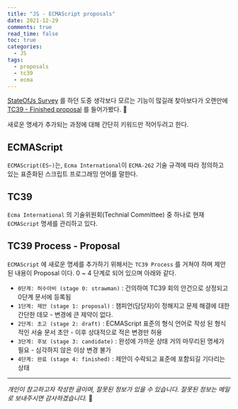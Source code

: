 ```yaml
---
title: "JS - ECMAScript proposals"
date: 2021-12-29
comments: true
read_time: false
toc: true
categories:
  - JS
tags:
  - proposals
  - tc39
  - ecma
---
```


[StateOfJs Survey](https://app.stateofjs.com/survey/state-of-js/2021?referrer=https://www.google.com/&) 를 하던 도중 생각보다 모르는 기능이 많길래 찾아보다가 오랜만에 [TC39 - Finished proposal](https://github.com/tc39/proposals/blob/main/finished-proposals.md) 를 들어가봤다. 🚀

새로운 명세가 추가되는 과정에 대해 간단히 키워드만 적어두려고 한다.

## ECMAScript

`ECMAScript(ES~)`는, `Ecma International`이 `ECMA-262` 기술 규격에 따라 정의하고 있는 표준화된 스크립트 프로그래밍 언어를 말한다.

## TC39

`Ecma International` 의 기술위원회(Technial Committee) 중 하나로 현재 `ECMAScript` 명세를 관리하고 있다.

## TC39 Process - Proposal

`ECMAScript` 에 새로운 명세를 추가하기 위해서는 `TC39 Process` 를 거쳐야 하며 제안된 내용이 Proposal 이다. 0 ~ 4 단계로 되어 있으며 아래와 같다.

- `0단계: 허수아비 (stage 0: strawman)` : 건의하여 TC39 회의 안건으로 상정되고 0단계 문서에 등록됨
- `1단계: 제안 (stage 1: proposal)` : 챔피언(담당자)이 정해지고 문제 해결에 대한 간단한 데모 - 변경에 큰 제약이 없다.
- `2단계: 초고 (stage 2: draft)` : ECMAScript 표준의 형식 언어로 작성 된 형식적인 서술 문서 초안 - 이후 상대적으로 적은 변경만 허용
- `3단계: 후보 (stage 3: candidate)` : 완성에 가까운 상태 거의 마무리된 명세가 필요 - 심각하지 않은 이상 변경 불가
- `4단계: 완료 (stage 4: finished)` : 제안이 수락되고 표준에 포함되길 기다리는 상태

<hr/>

_개인이 참고하고자 작성한 글이며, 잘못된 정보가 있을 수 있습니다. 잘못된 정보는 메일로 보내주시면 감사하겠습니다._ 🙏
